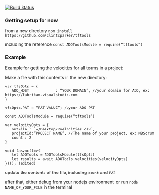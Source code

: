 [![Build Status](https://travis-ci.org/clintcparker/tftools.svg?branch=master)](https://travis-ci.org/clintcparker/tftools)

### Getting setup for now

from a new directory
`npm install https://github.com/clintcparker/tftools`

including the reference 
`const ADOToolsModule = require(“tftools”)`

### Example
Example for getting the velocities for all teams in a project:

Make a file with this contents in the new directory:

```
var tfsOpts = {
   ADO_HOST            : “YOUR DOMAIN”, //your domain for ADO, ex: https://fabrikam.visualstudio.com
}

tfsOpts.PAT = “PAT VALUE”; //your ADO PAT

const ADOToolsModule = require(“tftools”)

var velocityOpts = {
   outFile : `~/Desktop/2velocities.csv`,
   projectId:“PROJECT NAME”, //The name of your project, ex: MBScrum
   count : 2
}

void (async()=>{
   let ADOTools = ADOToolsModule(tfsOpts)
   let results = await ADOTools.velocities(velocityOpts)
})(); (edited) 
```

update the contents of the file, including `count` and `PAT`

after that, either debug from your nodejs environment, or run `node NAME_OF_YOUR_FILE` in the terminal
